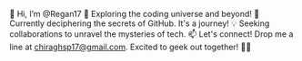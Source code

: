 
👋 Hi, I’m @Regan17
👀 Exploring the coding universe and beyond!
🌱 Currently deciphering the secrets of GitHub. It's a journey!
💡 Seeking collaborations to unravel the mysteries of tech.
📫 Let's connect! Drop me a line at chiraghsp17@gmail.com. Excited to geek out together! 🚀✨
